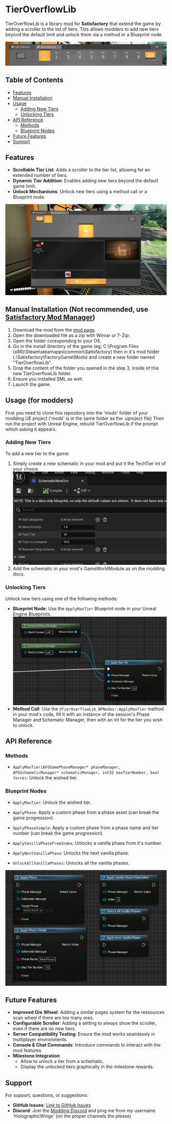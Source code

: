 # TierOverflowLib

TierOverflowLib is a library mod for **Satisfactory** that extend the game by adding a scroller to the list of tiers. This allows modders to add new tiers beyond the default limit and unlock them via a method or a Blueprint node.

![Banner](https://raw.githubusercontent.com/HolographicWings/TierOverflowLib/refs/heads/main/Screenshots/WEBP/Banner.webp)

## Table of Contents

- [Features](#features)
- [Manual Installation](#manual-installation-not-recommended-use-satisfactory-mod-manager)
- [Usage](#usage-for-modders)
  - [Adding New Tiers](#adding-new-tiers)
  - [Unlocking Tiers](#unlocking-tiers)
- [API Reference](#api-reference)
  - [Methods](#methods)
  - [Blueprint Nodes](#blueprint-nodes)
- [Future Features](#future-features)
- [Support](#support)

## Features

- **Scrollable Tier List**: Adds a scroller to the tier list, allowing for an extended number of tiers.
- **Dynamic Tier Addition**: Enables adding new tiers beyond the default game limit.
- **Unlock Mechanisms**: Unlock new tiers using a method call or a Blueprint node.

![GameplayScreenshot2](https://raw.githubusercontent.com/HolographicWings/TierOverflowLib/refs/heads/main/Screenshots/WEBP/GameplayScreenshot2.webp)

## Manual Installation (Not recommended, use [Satisfactory Mod Manager](https://ficsit.app/))
1. Download the mod from the [mod page](https://ficsit.app/mod/TierOverflowLib).
2. Open the downloaded file as a zip with Winrar or 7-Zip:
3. Open the folder coresponding to your OS.
4. Go in the install directory of the game (eg; C:\Program Files (x86)\Steam\steamapps\common\Satisfactory) then in it's mod folder (.\Satisfactory\FactoryGame\Mods) and create a new folder named "TierOverflowLib".
5. Drop the content of the folder you opened in the step 3, inside of this new TierOverflowLib folder.
6. Ensure you installed SML as well.
7. Launch the game.

## Usage (for modders)
First you need to clone this repository into the 'mods' folder of your modding UE project ('mods' is in the same folder as the .uproject file)
Then run the project with Unreal Engine, rebuild TierOverflowLib if the prompt which asking it appears.

### Adding New Tiers

To add a new tier to the game:

1. Simply create a new schematic in your mod and put it the TechTier int of your choice.
  ![SchematicTechTier](https://raw.githubusercontent.com/HolographicWings/TierOverflowLib/refs/heads/main/Screenshots/WEBP/SchematicTechTier.webp)
2. Add the schematic in your mod's GameWorldModule as on the modding docs.

### Unlocking Tiers

Unlock new tiers using one of the following methods:

- **Blueprint Node**: Use the `ApplyMaxTier` Blueprint node in your Unreal Engine Blueprints.
  ![ApplyMaxTierBlueprintNode](https://raw.githubusercontent.com/HolographicWings/TierOverflowLib/refs/heads/main/Screenshots/WEBP/ApplyMaxTierBlueprintNode.webp)
- **Method Call**: Use the `UTierOverflowLib_BPNodes::ApplyMaxTier` method in your mod's code, fill it with an instance of the session's Phase Manager and Schematic Manager, then with an int for the tier you wish to unlock.

## API Reference

### Methods

- `ApplyMaxTier(AFGGamePhaseManager* phaseManager, AFGSchematicManager* schematicManager, int32 maxTierNumber, bool force)`: Unlock the wished tier.

### Blueprint Nodes

- `ApplyMaxTier`: Unlock the wished tier.

- `ApplyPhase`: Apply a custom phase from a phase asset (can break the game progression).
- `ApplyPhaseSimple`: Apply a custom phase from a phase name and tier number (can break the game progression).
- `ApplyVanillaPhaseFromIndex`: Unlocks a vanilla phase from it's number.
- `ApplyNextVanillaPhase`: Unlocks the next vanilla phase.
- `UnlockAllVanillaPhases`: Unlocks all the vanilla phases.

![PhaseManagementBlueprintNodes](https://raw.githubusercontent.com/HolographicWings/TierOverflowLib/refs/heads/main/Screenshots/WEBP/PhaseManagementBlueprintNodes.webp)


## Future Features

- **Improved Ore Wheel**: Adding a similar pages system for the ressources scan wheel if there are too many ores.
- **Configurable Scroller**: Adding a setting to always show the scroller, even if there are no new tiers.
- **Server Compatibility Testing**: Ensure the mod works seamlessly in multiplayer environments.
- **Console & Chat Commands**: Introduce commands to interact with the mod features.
- **Milestone Integration**:
  - Allow to unlock a tier from a schematic.
  - Display the unlocked tiers graphically in the milestone rewards.

## Support

For support, questions, or suggestions:

- **GitHub Issues**: [Link to GitHub Issues](https://github.com/HolographicWings/TierOverflowLib/issues)
- **Discord**: Join the [Modding Discord](https://discord.gg/fPPqfY9j) and ping me from my username 'HolographicWings' (on the proper channels tho please)
